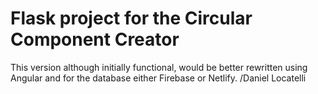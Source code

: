 # Flask project for the Circular Component Creator
This version although initially functional, would be better rewritten using Angular and for the database either Firebase or Netlify. /Daniel Locatelli
